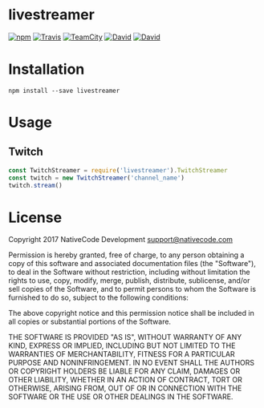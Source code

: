 # livestreamer

[![npm](https://img.shields.io/npm/v/livestreamer.svg?style=flat-square)](https://www.npmjs.com/package/livestreamer)
[![Travis](https://img.shields.io/travis/nativecode-dev/livestreamer.svg?style=flat-square&label=travis)](https://travis-ci.org/nativecode-dev/livestreamer)
[![TeamCity](https://img.shields.io/teamcity/https/build.nativecode.com/s/livestreamer_continuous.svg?style=flat-square&label=teamcity)](https://build.nativecode.com/viewType.html?buildTypeId=livestreamer_continuous&guest=1)
[![David](https://img.shields.io/david/nativecode-dev/livestreamer.svg?style=flat-square&label=deps)](https://www.npmjs.com/package/livestreamer)
[![David](https://img.shields.io/david/dev/nativecode-dev/livestreamer.svg?style=flat-square&label=devdeps)](https://www.npmjs.com/package/livestreamer)

# Installation
```
npm install --save livestreamer
```

# Usage

## Twitch
```javascript
const TwitchStreamer = require('livestreamer').TwitchStreamer
const twitch = new TwitchStreamer('channel_name')
twitch.stream()
```

# License
Copyright 2017 NativeCode Development <support@nativecode.com>

Permission is hereby granted, free of charge, to any person obtaining a copy of this software and associated
documentation files (the "Software"), to deal in the Software without restriction, including without
limitation the rights to use, copy, modify, merge, publish, distribute, sublicense, and/or sell copies of the
Software, and to permit persons to whom the Software is furnished to do so, subject to the following
conditions:

The above copyright notice and this permission notice shall be included in all copies or substantial portions
of the Software.

THE SOFTWARE IS PROVIDED "AS IS", WITHOUT WARRANTY OF ANY KIND, EXPRESS OR IMPLIED, INCLUDING BUT NOT LIMITED
TO THE WARRANTIES OF MERCHANTABILITY, FITNESS FOR A PARTICULAR PURPOSE AND NONINFRINGEMENT. IN NO EVENT SHALL
THE AUTHORS OR COPYRIGHT HOLDERS BE LIABLE FOR ANY CLAIM, DAMAGES OR OTHER LIABILITY, WHETHER IN AN ACTION OF
CONTRACT, TORT OR OTHERWISE, ARISING FROM, OUT OF OR IN CONNECTION WITH THE SOFTWARE OR THE USE OR OTHER
DEALINGS IN THE SOFTWARE.
